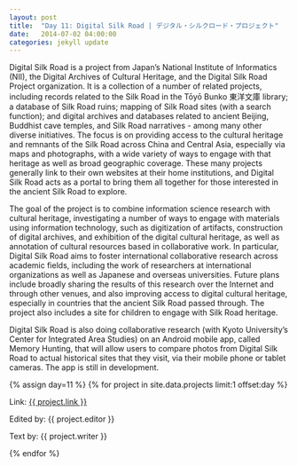 ```yaml
---
layout: post
title:  "Day 11: Digital Silk Road | デジタル・シルクロード・プロジェクト"
date:   2014-07-02 04:00:00
categories: jekyll update
---
```


Digital Silk Road is a project from Japan’s National Institute of Informatics (NII), the Digital Archives of Cultural Heritage, and the Digital Silk Road Project organization. It is a collection of a number of related projects, including records related to the Silk Road in the Tōyō Bunko 東洋文庫 library; a database of Silk Road ruins; mapping of Silk Road sites (with a search function); and digital archives and databases related to ancient Beijing, Buddhist cave temples, and Silk Road narratives - among many other diverse initiatives. The focus is on providing access to the cultural heritage and remnants of the Silk Road across China and Central Asia, especially via maps and photographs, with a wide variety of ways to engage with that heritage as well as broad geographic coverage. These many projects generally link to their own websites at their home institutions, and Digital Silk Road acts as a portal to bring them all together for those interested in the ancient Silk Road to explore.

The goal of the project is to combine information science research with cultural heritage, investigating a number of ways to engage with materials using information technology, such as digitization of artifacts, construction of digital archives, and exhibition of the digital cultural heritage, as well as annotation of cultural resources based in collaborative work. In particular, Digital Silk Road aims to foster international collaborative research across academic fields, including the work of researchers at international organizations as well as Japanese and overseas universities. Future plans include broadly sharing the results of this research over the Internet and through other venues, and also improving access to digital cultural heritage, especially in countries that the ancient Silk Road passed through. The project also includes a site for children to engage with Silk Road heritage.

Digital Silk Road is also doing collaborative research (with Kyoto University’s Center for Integrated Area Studies) on an Android mobile app, called Memory Hunting, that will allow users to compare photos from Digital Silk Road to actual historical sites that they visit, via their mobile phone or tablet cameras. The app is still in development.
 


<!-- Remember to assign the day -->
{% assign day=11 %}
{% for project in site.data.projects limit:1 offset:day %}
<p>Link: <a href="{{ project.link }}">{{ project.link }}</a></p>
<p>Edited by: {{ project.editor }}</p>
<p>Text by: {{ project.writer }}</p>
{% endfor %}
